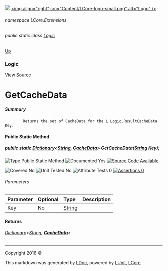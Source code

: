 ![](Content/LCore-banner-small.png "")
[&lt;img align=&quot;right&quot; src=&quot;Content/LCore-logo-small.png&quot; alt=&quot;Logo&quot; /&gt;](../README.md)

###### namespace LCore.Extensions

###### public static class [Logic](docs/Logic.md)
[Up](docs/Logic.md)

### Logic
[View Source](Extensions/Methods/L.cs)

# GetCacheData

##### Summary

            Returns the set of CacheData for the L.Logic.ResultCacheData Key.
            

#### Public Static Method

##### public static <a href="https://msdn.microsoft.com/en-us/library/xfhwa508.aspx" alt="" target="_blank">Dictionary</a>&lt;<a href="https://msdn.microsoft.com/en-us/library/system.string.aspx" alt="">String</a>, <strong><a href="docs/CacheData.md" alt="">CacheData</a></strong>&gt; GetCacheData(<a href="https://msdn.microsoft.com/en-us/library/system.string.aspx" alt="">String</a> Key);

![Type Public Static Method](http://b.repl.ca/v1/Type-Public%20Static%20Method-blue.png "")     ![Documented Yes](http://b.repl.ca/v1/Documented-Yes-brightgreen.png "") [![Source Code Available](http://b.repl.ca/v1/Source%20Code-Available-brightgreen.png "")](Extensions/Methods/L.cs#L)

![Covered No](http://b.repl.ca/v1/Covered-No-red.png "") ![Unit Tested No](http://b.repl.ca/v1/Unit%20Tested-No-lightgrey.png "") ![Attribute Tests 0](http://b.repl.ca/v1/Attribute%20Tests-0-lightgrey.png "") [![Assertions 0](http://b.repl.ca/v1/Assertions-0-lightgrey.png "")](Extensions/Methods/L.cs)

###### Parameters

Parameter | Optional | Type | Description
:---  | :---  | :---  | :--- 
Key | No | [String](https://msdn.microsoft.com/en-us/library/system.string.aspx) | 


#### Returns

###### <a href="https://msdn.microsoft.com/en-us/library/xfhwa508.aspx" alt="" target="_blank">Dictionary</a>&lt;[String](https://msdn.microsoft.com/en-us/library/system.string.aspx), **[CacheData](docs/CacheData.md)**&gt;



---

Copyright 2016 &copy; [](../README.md) [](../TableOfContents.md)

This markdown was generated by [LDoc](https://github.com/CodeSingularity/LDoc), powered by [LUnit](https://github.com/CodeSingularity/LUnit), [LCore](https://github.com/CodeSingularity/LCore)
